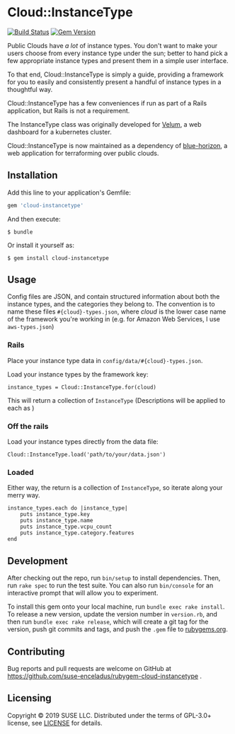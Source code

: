# Cloud::InstanceType

[![Build Status](https://travis-ci.org/suse-enceladus/rubygem-cloud-instancetype.svg?branch=master)](https://travis-ci.org/suse-enceladus/rubygem-cloud-instancetype)
[![Gem Version](https://badge.fury.io/rb/cloud-instancetype.svg)](https://badge.fury.io/rb/cloud-instancetype)

Public Clouds have _a lot_ of instance types. You don't want to make your users choose from every instance type under the sun; better to hand pick a few appropriate instance types and present them in a simple user interface.

To that end, Cloud::InstanceType is simply a guide, providing a framework for you to easily and consistently present a handful of instance types in a thoughtful way.

Cloud::InstanceType has a few conveniences if run as part of a Rails application, but Rails is not a requirement.

The InstanceType class was originally developed for [Velum](https://github.com/kubic-project/velum), a web dashboard for a kubernetes cluster.

Cloud::InstanceType is now maintained as a dependency of [blue-horizon](https://github.com/SUSE-Enceladus/blue-horizon), a web application for terraforming over public clouds.

## Installation

Add this line to your application's Gemfile:

```ruby
gem 'cloud-instancetype'
```

And then execute:

    $ bundle

Or install it yourself as:

    $ gem install cloud-instancetype

## Usage

Config files are JSON, and contain structured information about both the instance types, and the categories they belong to.  The convention is to name these files `#{cloud}-types.json`, where _cloud_ is the lower case name of the framework you're working in (e.g. for Amazon Web Services, I use `aws-types.json`)

### Rails

Place your instance type data in `config/data/#{cloud}-types.json`.

Load your instance types by the framework key:

```
instance_types = Cloud::InstanceType.for(cloud)
```

This will return a collection of `InstanceType` (Descriptions will be applied to each as )

### Off the rails

Load your instance types directly from the data file:

```
Cloud::InstanceType.load('path/to/your/data.json')
```

### Loaded

Either way, the return is a collection of `InstanceType`, so iterate along your merry way.

```
instance_types.each do |instance_type|
    puts instance_type.key
    puts instance_type.name
    puts instance_type.vcpu_count
    puts instance_type.category.features
end
```

## Development

After checking out the repo, run `bin/setup` to install dependencies. Then, run `rake spec` to run the test suite. You can also run `bin/console` for an interactive prompt that will allow you to experiment.

To install this gem onto your local machine, run `bundle exec rake install`. To release a new version, update the version number in `version.rb`, and then run `bundle exec rake release`, which will create a git tag for the version, push git commits and tags, and push the `.gem` file to [rubygems.org](https://rubygems.org).

## Contributing

Bug reports and pull requests are welcome on GitHub at https://github.com/suse-enceladus/rubygem-cloud-instancetype .

## Licensing

Copyright © 2019 SUSE LLC.
Distributed under the terms of GPL-3.0+ license, see [LICENSE](LICENSE) for details.
